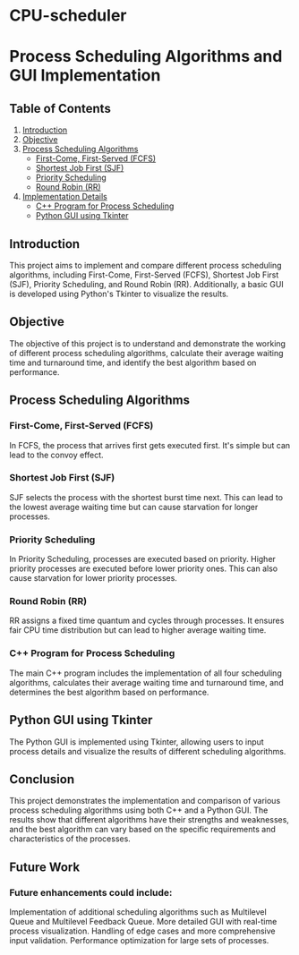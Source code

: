 # CPU-scheduler
# Process Scheduling Algorithms and GUI Implementation

## Table of Contents
1. [Introduction](#introduction)
2. [Objective](#objective)
3. [Process Scheduling Algorithms](#process-scheduling-algorithms)
   - [First-Come, First-Served (FCFS)](#first-come-first-served-fcfs)
   - [Shortest Job First (SJF)](#shortest-job-first-sjf)
   - [Priority Scheduling](#priority-scheduling)
   - [Round Robin (RR)](#round-robin-rr)
4. [Implementation Details](#implementation-details)
   - [C++ Program for Process Scheduling](#c-program-for-process-scheduling)
   - [Python GUI using Tkinter](#python-gui-using-tkinter)


## Introduction
This project aims to implement and compare different process scheduling algorithms, including First-Come, First-Served (FCFS), Shortest Job First (SJF), Priority Scheduling, and Round Robin (RR). Additionally, a basic GUI is developed using Python's Tkinter to visualize the results.

## Objective
The objective of this project is to understand and demonstrate the working of different process scheduling algorithms, calculate their average waiting time and turnaround time, and identify the best algorithm based on performance.

## Process Scheduling Algorithms

### First-Come, First-Served (FCFS)
In FCFS, the process that arrives first gets executed first. It's simple but can lead to the convoy effect.

### Shortest Job First (SJF)
SJF selects the process with the shortest burst time next. This can lead to the lowest average waiting time but can cause starvation for longer processes.

### Priority Scheduling
In Priority Scheduling, processes are executed based on priority. Higher priority processes are executed before lower priority ones. This can also cause starvation for lower priority processes.

### Round Robin (RR)
RR assigns a fixed time quantum and cycles through processes. It ensures fair CPU time distribution but can lead to higher average waiting time.

### C++ Program for Process Scheduling
The main C++ program includes the implementation of all four scheduling algorithms, calculates their average waiting time and turnaround time, and determines the best algorithm based on performance.

## Python GUI using Tkinter
The Python GUI is implemented using Tkinter, allowing users to input process details and visualize the results of different scheduling algorithms.

## Conclusion
This project demonstrates the implementation and comparison of various process scheduling algorithms using both C++ and a Python GUI. The results show that different algorithms have their strengths and weaknesses, and the best algorithm can vary based on the specific requirements and characteristics of the processes.

## Future Work
### Future enhancements could include:

Implementation of additional scheduling algorithms such as Multilevel Queue and Multilevel Feedback Queue.
More detailed GUI with real-time process visualization.
Handling of edge cases and more comprehensive input validation.
Performance optimization for large sets of processes.
